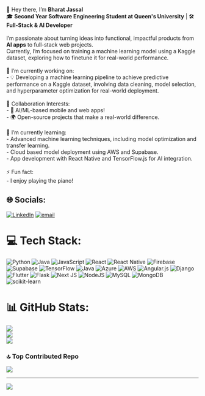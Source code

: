 👋 Hey there, I’m **Bharat Jassal**  <br>🎓 **Second Year Software Engineering Student at Queen's University** | 🛠 **Full-Stack & AI Developer**<br><br>I’m passionate about turning ideas into functional, impactful products from **AI apps** to full-stack web projects.  <br>Currently, I’m focused on training a machine learning model using a Kaggle dataset, exploring how to finetune it for real-world performance.<br><br>🔭 I’m currently working on: <br>- 💡 Developing a machine learning pipeline to achieve predictive performance on a Kaggle dataset, involving data cleaning, model selection, and hyperparameter optimization for real-world deployment.<br><br>👯 Collaboration Interests:<br>- 🤖 AI/ML-based mobile and web apps!<br>- 🌍 Open-source projects that make a real-world difference.<br><br>🌱 I’m currently learning:<br>- Advanced machine learning techniques, including model optimization and transfer learning.<br>- Cloud based model deployment using AWS and Supabase.<br>- App development with React Native and TensorFlow.js for AI integration.<br><br>⚡ Fun fact:<br>- I enjoy playing the piano!


## 🌐 Socials:
[![LinkedIn](https://img.shields.io/badge/LinkedIn-%230077B5.svg?logo=linkedin&logoColor=white)](https://linkedin.com/in/bharat-jassal) [![email](https://img.shields.io/badge/Email-D14836?logo=gmail&logoColor=white)](mailto:jassal.bharat18@gmail.com) 

# 💻 Tech Stack:
![Python](https://img.shields.io/badge/python-3670A0?style=flat&logo=python&logoColor=ffdd54) ![Java](https://img.shields.io/badge/java-%23ED8B00.svg?style=flat&logo=openjdk&logoColor=white) ![JavaScript](https://img.shields.io/badge/javascript-%23323330.svg?style=flat&logo=javascript&logoColor=%23F7DF1E) ![React](https://img.shields.io/badge/react-%2320232a.svg?style=flat&logo=react&logoColor=%2361DAFB) ![React Native](https://img.shields.io/badge/react_native-%2320232a.svg?style=flat&logo=react&logoColor=%2361DAFB) ![Firebase](https://img.shields.io/badge/firebase-%23039BE5.svg?style=flat&logo=firebase) ![Supabase](https://img.shields.io/badge/Supabase-3ECF8E?style=flat&logo=supabase&logoColor=white) ![TensorFlow](https://img.shields.io/badge/TensorFlow-%23FF6F00.svg?style=flat&logo=TensorFlow&logoColor=white) ![Java](https://img.shields.io/badge/java-%23ED8B00.svg?style=flat&logo=openjdk&logoColor=white) ![Azure](https://img.shields.io/badge/azure-%230072C6.svg?style=flat&logo=microsoftazure&logoColor=white) ![AWS](https://img.shields.io/badge/AWS-%23FF9900.svg?style=flat&logo=amazon-aws&logoColor=white) ![Angular.js](https://img.shields.io/badge/angular.js-%23E23237.svg?style=flat&logo=angularjs&logoColor=white) ![Django](https://img.shields.io/badge/django-%23092E20.svg?style=flat&logo=django&logoColor=white) ![Flutter](https://img.shields.io/badge/Flutter-%2302569B.svg?style=flat&logo=Flutter&logoColor=white) ![Flask](https://img.shields.io/badge/flask-%23000.svg?style=flat&logo=flask&logoColor=white) ![Next JS](https://img.shields.io/badge/Next-black?style=flat&logo=next.js&logoColor=white) ![NodeJS](https://img.shields.io/badge/node.js-6DA55F?style=flat&logo=node.js&logoColor=white) ![MySQL](https://img.shields.io/badge/mysql-4479A1.svg?style=flat&logo=mysql&logoColor=white) ![MongoDB](https://img.shields.io/badge/MongoDB-%234ea94b.svg?style=flat&logo=mongodb&logoColor=white) ![scikit-learn](https://img.shields.io/badge/scikit--learn-%23F7931E.svg?style=flat&logo=scikit-learn&logoColor=white)
# 📊 GitHub Stats:
![](https://github-readme-stats.vercel.app/api?username=BharatJassal&theme=shadow_blue&hide_border=false&include_all_commits=false&count_private=false)<br/>
![](https://nirzak-streak-stats.vercel.app/?user=BharatJassal&theme=shadow_blue&hide_border=false)<br/>
![](https://github-readme-stats.vercel.app/api/top-langs/?username=BharatJassal&theme=shadow_blue&hide_border=false&include_all_commits=false&count_private=false&layout=compact)

### 🔝 Top Contributed Repo
![](https://github-contributor-stats.vercel.app/api?username=BharatJassal&limit=5&theme=shadow_blue&combine_all_yearly_contributions=true)

---
[![](https://visitcount.itsvg.in/api?id=BharatJassal&icon=0&color=0)](https://visitcount.itsvg.in)

<!-- Proudly created with GPRM ( https://gprm.itsvg.in ) -->
